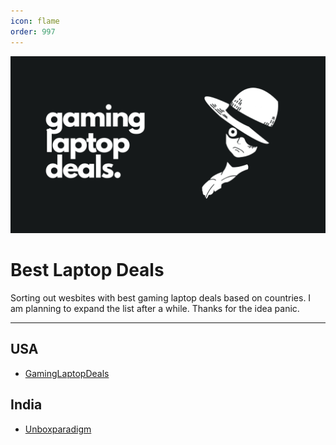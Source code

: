```yaml
---
icon: flame
order: 997
---
```


![](./static/gaminglaptopdeals.png)

# Best Laptop Deals

Sorting out wesbites with best gaming laptop deals based on countries. I am planning to expand the list after a while. Thanks for the idea panic.

---

## USA
- [GamingLaptopDeals](https://gaminglaptop.deals/)

## India
- [Unboxparadigm](https://gaming.unboxparadigm.com/)
